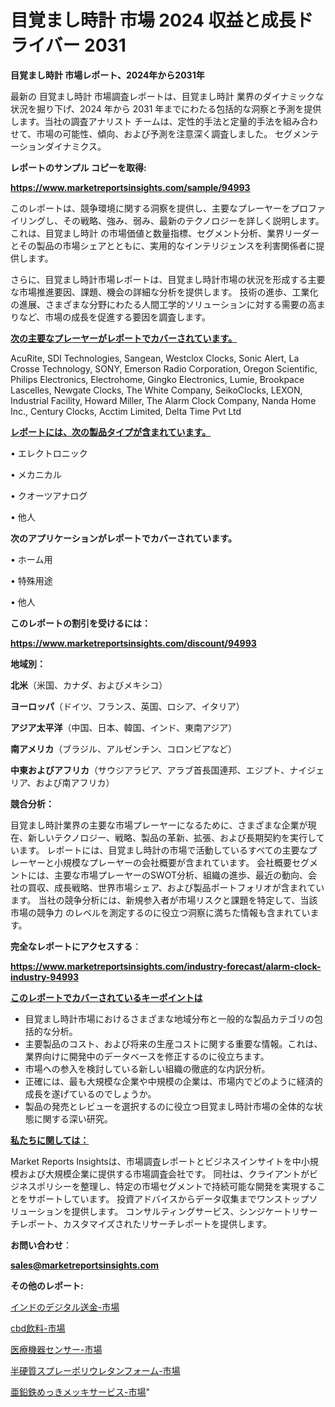 # 目覚まし時計 市場 2024 収益と成長ドライバー 2031

<strong>目覚まし時計 市場レポート、2024年から2031年</strong>

最新の 目覚まし時計 市場調査レポートは、目覚まし時計 業界のダイナミックな状況を掘り下げ、2024 年から 2031 年までにわたる包括的な洞察と予測を提供します。当社の調査アナリスト チームは、定性的手法と定量的手法を組み合わせて、市場の可能性、傾向、および予測を注意深く調査しました。 セグメンテーションダイナミクス。



<strong>レポートのサンプル コピーを取得:</strong> <a href=https://www.marketreportsinsights.com/sample/94993>

<strong><u>https://www.marketreportsinsights.com/sample/94993</u></strong></a>

このレポートは、競争環境に関する洞察を提供し、主要なプレーヤーをプロファイリングし、その戦略、強み、弱み、最新のテクノロジーを詳しく説明します。 これは、目覚まし時計 の市場価値と数量指標、セグメント分析、業界リーダーとその製品の市場シェアとともに、実用的なインテリジェンスを利害関係者に提供します。

さらに、目覚まし時計市場レポートは、目覚まし時計市場の状況を形成する主要な市場推進要因、課題、機会の詳細な分析を提供します。 技術の進歩、工業化の進展、さまざまな分野にわたる人間工学的ソリューションに対する需要の高まりなど、市場の成長を促進する要因を調査します。



<strong><u>次の主要なプレーヤーがレポートでカバーされています。</u></strong>

AcuRite, SDI Technologies, Sangean, Westclox Clocks, Sonic Alert, La Crosse Technology, SONY, Emerson Radio Corporation, Oregon Scientific, Philips Electronics, Electrohome, Gingko Electronics, Lumie, Brookpace Lascelles, Newgate Clocks, The White Company, SeikoClocks, LEXON, Industrial Facility, Howard Miller, The Alarm Clock Company, Nanda Home Inc., Century Clocks, Acctim Limited, Delta Time Pvt Ltd



<strong><u><b>レポートには、次の製品タイプが含まれています。</b></u></strong>

• エレクトロニック

• メカニカル

• クオーツアナログ

• 他人



<strong><b>次のアプリケーションがレポートでカバーされています。</b></strong>

• ホーム用

• 特殊用途

• 他人



<strong><b>このレポートの割引を受けるには：</b></strong><a href=https://www.marketreportsinsights.com/discount/94993>

<strong><u>https://www.marketreportsinsights.com/discount/94993</u></strong></a>



<strong>地域別：</strong>



<strong>北米</strong>（米国、カナダ、およびメキシコ）



<strong>ヨーロッパ</strong>（ドイツ、フランス、英国、ロシア、イタリア）



<strong>アジア太平洋</strong>（中国、日本、韓国、インド、東南アジア）



<strong>南アメリカ</strong>（ブラジル、アルゼンチン、コロンビアなど）



<strong>中東およびアフリカ</strong>（サウジアラビア、アラブ首長国連邦、エジプト、ナイジェリア、および南アフリカ）



<strong>競合分析：</strong>

目覚まし時計業界の主要な市場プレーヤーになるために、さまざまな企業が現在、新しいテクノロジー、戦略、製品の革新、拡張、および長期契約を実行しています。 レポートには、目覚まし時計の市場で活動しているすべての主要なプレーヤーと小規模なプレーヤーの会社概要が含まれています。 会社概要セグメントには、主要な市場プレーヤーのSWOT分析、組織の進歩、最近の動向、会社の買収、成長戦略、世界市場シェア、および製品ポートフォリオが含まれています。 当社の競争分析には、新規参入者が市場リスクと課題を特定して、当該市場の競争力 のレベルを測定するのに役立つ洞察に満ちた情報も含まれています。



<strong>完全なレポートにアクセスする</strong>：

<a href=https://www.marketreportsinsights.com/industry-forecast/alarm-clock-industry-94993>

<strong><u>https://www.marketreportsinsights.com/industry-forecast/alarm-clock-industry-94993</u></strong></a>



<strong><u><b>このレポートでカバーされているキーポイントは</b></u></strong>
<ul>
  <li>目覚まし時計市場におけるさまざまな地域分布と一般的な製品カテゴリの包括的な分析。</li>
  <li>主要製品のコスト、および将来の生産コストに関する重要な情報。これは、業界向けに開発中のデータベースを修正するのに役立ちます。</li>
  <li>市場への参入を検討している新しい組織の徹底的な内訳分析。</li>
  <li>正確には、最も大規模な企業や中規模の企業は、市場内でどのように経済的成長を遂げているのでしょうか。</li>
  <li>製品の発売とレビューを選択するのに役立つ目覚まし時計市場の全体的な状態に関する深い研究。</li>
</ul>


<strong><u><b>私たちに関しては：</b></u></strong>

Market Reports Insightsは、市場調査レポートとビジネスインサイトを中小規模および大規模企業に提供する市場調査会社です。 同社は、クライアントがビジネスポリシーを整理し、特定の市場セグメントで持続可能な開発を実現することをサポートしています。 投資アドバイスからデータ収集までワンストップソリューションを提供します。 コンサルティングサービス、シンジケートリサーチレポート、カスタマイズされたリサーチレポートを提供します。



<strong><b>お問い合わせ</b></strong>：

<a href=mailto:sales@marketreportsinsights.com>

<strong><u>sales@marketreportsinsights.com</u></strong></a>



<strong>その他のレポート:</strong>

<a href=https://www.linkedin.com/pulse/インドのデジタル送金-市場-2023-新興市場-将来の動向と市場需要-r30if/>インドのデジタル送金-市場</a>

<a href=https://www.linkedin.com/pulse/cbd飲料-市場-2023-新興市場-将来の動向と市場需要-2030-ldq0f/>cbd飲料-市場</a>

<a href=https://www.linkedin.com/pulse/医療機器センサー-市場-2023-新興市場-将来の動向と市場需要-2030-hgbif/>医療機器センサー-市場</a>

<a href=https://www.linkedin.com/pulse/半硬質スプレーポリウレタンフォーム-市場-2030-年までの需要に焦点を当てた-2023-年調査レポート-pr-news-hub-vr1sf/>半硬質スプレーポリウレタンフォーム-市場</a>

<a href=https://www.linkedin.com/pulse/亜鉛鉄めっきメッキサービス-市場-2023-swot-分析と最新イノベーション-9cfvf/>亜鉛鉄めっきメッキサービス-市場</a>"
